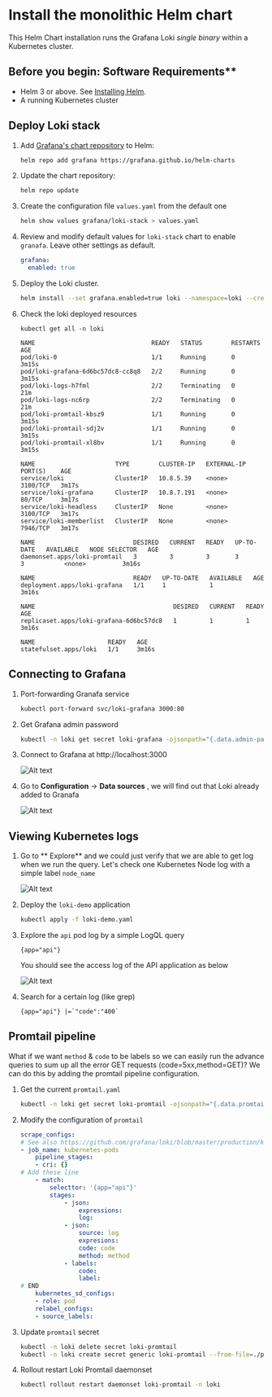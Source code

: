 # Install the monolithic Helm chart

This Helm Chart installation runs the Grafana Loki *single binary* within a Kubernetes cluster.

## Before you begin: Software Requirements**

- Helm 3 or above. See [Installing Helm](https://helm.sh/docs/intro/install/).
- A running Kubernetes cluster

## Deploy Loki stack

1. Add [Grafana's chart repository](https://github.com/grafana/helm-charts) to Helm:

    ```bash
    helm repo add grafana https://grafana.github.io/helm-charts
    ```

1. Update the chart repository:

    ```bash
    helm repo update
    ```

1. Create the configuration file `values.yaml` from the default one

    ```bash
    helm show values grafana/loki-stack > values.yaml
    ```
1. Review and modify default values for `loki-stack` chart to enable `granafa`. 
   Leave other settings as default.
    ```yaml
    grafana:
      enabled: true
    ```
1. Deploy the Loki cluster.

    ```bash
    helm install --set grafana.enabled=true loki --namespace=loki --create-namespace grafana/loki-stack
    ```
1. Check the loki deployed resources
    ```
    kubectl get all -n loki
    ```

    ```
    NAME                                READY   STATUS        RESTARTS   AGE
    pod/loki-0                          1/1     Running       0          3m15s
    pod/loki-grafana-6d6bc57dc8-cc8q8   2/2     Running       0          3m15s
    pod/loki-logs-h7fml                 2/2     Terminating   0          21m
    pod/loki-logs-nc6rp                 2/2     Terminating   0          21m
    pod/loki-promtail-kbsz9             1/1     Running       0          3m15s
    pod/loki-promtail-sdj2v             1/1     Running       0          3m15s
    pod/loki-promtail-xl8bv             1/1     Running       0          3m15s

    NAME                      TYPE        CLUSTER-IP   EXTERNAL-IP   PORT(S)    AGE
    service/loki              ClusterIP   10.8.5.39    <none>        3100/TCP   3m17s
    service/loki-grafana      ClusterIP   10.8.7.191   <none>        80/TCP     3m17s
    service/loki-headless     ClusterIP   None         <none>        3100/TCP   3m17s
    service/loki-memberlist   ClusterIP   None         <none>        7946/TCP   3m17s

    NAME                           DESIRED   CURRENT   READY   UP-TO-DATE   AVAILABLE   NODE SELECTOR   AGE
    daemonset.apps/loki-promtail   3         3         3       3            3           <none>          3m16s

    NAME                           READY   UP-TO-DATE   AVAILABLE   AGE
    deployment.apps/loki-grafana   1/1     1            1           3m16s

    NAME                                      DESIRED   CURRENT   READY   AGE
    replicaset.apps/loki-grafana-6d6bc57dc8   1         1         1       3m16s

    NAME                    READY   AGE
    statefulset.apps/loki   1/1     3m16s
    ```

## Connecting to Grafana

1. Port-forwarding Granafa service
    ```bash
    kubectl port-forward svc/loki-grafana 3000:80
    ```

1. Get Grafana admin password
    ```bash
    kubectl -n loki get secret loki-grafana -ojsonpath="{.data.admin-password}" | base64 --decode
    ```

1. Connect to Grafana at http://localhost:3000

    ![Alt text](image.png)

1. Go to **Configuration** -> **Data sources** , we will find out that Loki already added to Granafa

    ![Alt text](image-1.png)

## Viewing Kubernetes logs

1. Go to ** Explore** and we could just verify that we are able to get log when we run the query. Let's check one Kubernetes Node log with a simple label `node_name`

    ![Alt text](image-2.png)

1. Deploy the `loki-demo` application
    ```bash
    kubectl apply -f loki-demo.yaml
    ```

1. Explore the `api` pod log by a simple LogQL query 
    ```
    {app="api"}
    ```
    You should see the access log of the API application as below

    ![Alt text](image-3.png)

1. Search for a certain log (like grep)
    ```
    {app="api"} |=`"code":"400`
    ```

## Promtail pipeline

What if we want `method` & `code` to be labels so we can easily run the advance queries to sum up all the error GET requests (code=5xx,method=GET)? We can do this by adding the promtail pipeline configuration.

1. Get the current `promtail.yaml`
    ```bash
    kubectl -n loki get secret loki-promtail -ojsonpath="{.data.promtail\.yaml}" | base64 --decode > promtail.yaml
    ```

1. Modify the configuration of `promtail`

    ```yaml
    scrape_configs:
    # See also https://github.com/grafana/loki/blob/master/production/ksonnet/promtail/scrape_config.libsonnet for reference
    - job_name: kubernetes-pods
        pipeline_stages:
        - cri: {}
    # Add these line
        - match:
            selecttor: '{app="api"}'
            stages:
                - json:
                    expressions:
                    log:
                - json:
                    source: log
                    expresions:
                    code: code
                    method: method
                - labels:
                    code:
                    label:
    # END
        kubernetes_sd_configs:
        - role: pod
        relabel_configs:
        - source_labels:
    ```
1. Update `promtail` secret
    ```bash
    kubectl -n loki delete secret loki-promtail
    kubectl -n loki create secret generic loki-promtail --from-file=./promtail.yaml
    ```

1. Rollout restart Loki Promtail daemonset
    ```bash
    kubectl rollout restart daemonset loki-promtail -n loki
    ```

